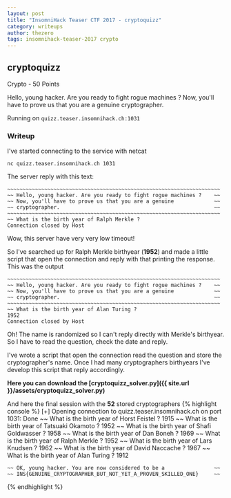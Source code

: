 ```yaml
---
layout: post
title: "InsomniHack Teaser CTF 2017 - cryptoquizz"
category: writeups
author: thezero
tags: insomnihack-teaser-2017 crypto
---
```


## cryptoquizz
Crypto - 50 Points

Hello, young hacker. Are you ready to fight rogue machines ? Now, you'll have to prove us that you are a genuine cryptographer.

Running on `quizz.teaser.insomnihack.ch:1031`


### Writeup
I've started connecting to the service with netcat

`nc quizz.teaser.insomnihack.ch 1031`

The server reply with this text:

    ~~~~~~~~~~~~~~~~~~~~~~~~~~~~~~~~~~~~~~~~~~~~~~~~~~~~~~~~~~~~~~~~~~~~~
    ~~ Hello, young hacker. Are you ready to fight rogue machines ?    ~~
    ~~ Now, you'll have to prove us that you are a genuine             ~~
    ~~ cryptographer.                                                  ~~
    ~~~~~~~~~~~~~~~~~~~~~~~~~~~~~~~~~~~~~~~~~~~~~~~~~~~~~~~~~~~~~~~~~~~~~
    ~~ What is the birth year of Ralph Merkle ?
    Connection closed by Host

Wow, this server have very very low timeout!

So I've searched up for Ralph Merkle birthyear (**1952**) and made a little script that open the connection
and reply with that printing the response. This was the output

    ~~~~~~~~~~~~~~~~~~~~~~~~~~~~~~~~~~~~~~~~~~~~~~~~~~~~~~~~~~~~~~~~~~~~~
    ~~ Hello, young hacker. Are you ready to fight rogue machines ?    ~~
    ~~ Now, you'll have to prove us that you are a genuine             ~~
    ~~ cryptographer.                                                  ~~
    ~~~~~~~~~~~~~~~~~~~~~~~~~~~~~~~~~~~~~~~~~~~~~~~~~~~~~~~~~~~~~~~~~~~~~
    ~~ What is the birth year of Alan Turing ?
	1952
    Connection closed by Host

Oh! The name is randomized so I can't reply directly with Merkle's birthyear.
So I have to read the question, check the date and reply.

I've wrote a script that open the connection read the question and store the cryptographer's name.
Once I had many cryptographers birthyears I've develop this script that reply accordingly.

**Here you can download the [cryptoquizz_solver.py]({{ site.url }}/assets/cryptoquizz_solver.py)**

And here the final session with the **52** stored cryptographers
{% highlight console %}
[+] Opening connection to quizz.teaser.insomnihack.ch on port 1031: Done
~~ What is the birth year of Horst Feistel ?
1915
~~ What is the birth year of Tatsuaki Okamoto ?
1952
~~ What is the birth year of Shafi Goldwasser ?
1958
~~ What is the birth year of Dan Boneh ?
1969
~~ What is the birth year of Ralph Merkle ?
1952
~~ What is the birth year of Lars Knudsen ?
1962
~~ What is the birth year of David Naccache ?
1967
~~ What is the birth year of Alan Turing ?
1912
~~~~~~~~~~~~~~~~~~~~~~~~~~~~~~~~~~~~~~~~~~~~~~~~~~~~~~~~~~~~~~~~~~~~~
~~ OK, young hacker. You are now considered to be a                ~~
~~ INS{GENUINE_CRYPTOGRAPHER_BUT_NOT_YET_A_PROVEN_SKILLED_ONE}     ~~
~~~~~~~~~~~~~~~~~~~~~~~~~~~~~~~~~~~~~~~~~~~~~~~~~~~~~~~~~~~~~~~~~~~~~
{% endhighlight %}
